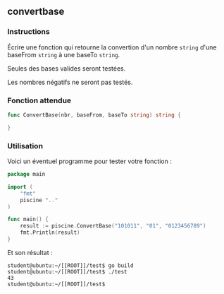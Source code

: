 ## convertbase

### Instructions

Écrire une fonction qui retourne la convertion d'un nombre `string` d'une baseFrom `string` à une baseTo `string`.

Seules des bases valides seront testées.

Les nombres négatifs ne seront pas testés.

### Fonction attendue

```go
func ConvertBase(nbr, baseFrom, baseTo string) string {

}
```

### Utilisation

Voici un éventuel programme pour tester votre fonction :

```go
package main

import (
	"fmt"
	piscine ".."
)

func main() {
	result := piscine.ConvertBase("101011", "01", "0123456789")
	fmt.Println(result)
}
```

Et son résultat :

```console
student@ubuntu:~/[[ROOT]]/test$ go build
student@ubuntu:~/[[ROOT]]/test$ ./test
43
student@ubuntu:~/[[ROOT]]/test$
```
